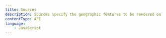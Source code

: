 ```yaml
---
title: Sources
description: Sources specify the geographic features to be rendered on the map. Source objects may be obtained from Map#getSource.
contentType: API
language:
    - JavaScript
---
```

